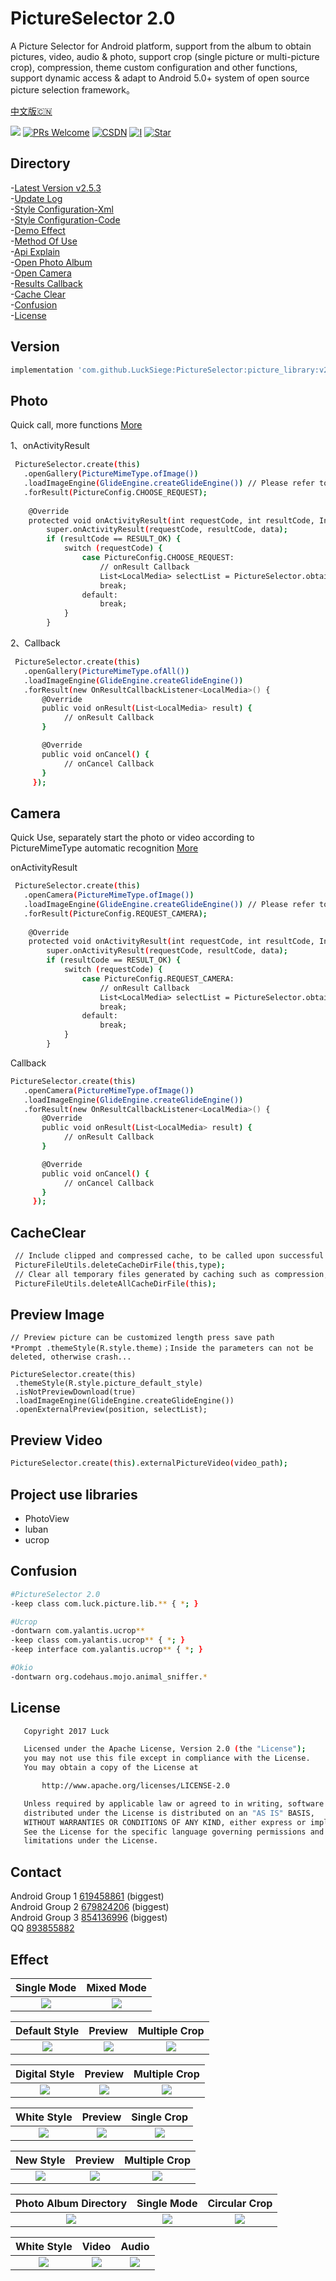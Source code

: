 # PictureSelector 2.0 
   A Picture Selector for Android platform, support from the album to obtain pictures, video, audio & photo, support crop (single picture or multi-picture crop), compression, theme custom configuration and other functions, support dynamic access & adapt to Android 5.0+ system of open source picture selection framework。<br>

[中文版🇨🇳](README_CN.md)

[![](https://jitpack.io/v/LuckSiege/PictureSelector.svg)](https://jitpack.io/#LuckSiege/PictureSelector)
[![PRs Welcome](https://img.shields.io/badge/PRs-Welcome-brightgreen.svg)](https://github.com/LuckSiege)
[![CSDN](https://img.shields.io/twitter/url/http/blog.csdn.net/luck_mw.svg?style=social)](http://blog.csdn.net/luck_mw)
[![I](https://img.shields.io/github/issues/LuckSiege/PictureSelector.svg)](https://github.com/LuckSiege/PictureSelector/issues)
[![Star](https://img.shields.io/github/stars/LuckSiege/PictureSelector.svg)](https://github.com/LuckSiege/PictureSelector)

## Directory
-[Latest Version v2.5.3](#Version)<br>
-[Update Log](https://github.com/LuckSiege/PictureSelector/releases/tag/v2.5.3)<br>
-[Style Configuration-Xml](https://github.com/LuckSiege/PictureSelector/wiki/%E8%87%AA%E5%AE%9A%E4%B9%89%E4%B8%BB%E9%A2%98-Xml%E6%96%B9%E5%BC%8F)<br>
-[Style Configuration-Code](https://github.com/LuckSiege/PictureSelector/wiki/%E8%87%AA%E5%AE%9A%E4%B9%89%E5%8A%A8%E6%80%81%E4%B8%BB%E9%A2%98(%E5%8C%85%E5%90%AB%E8%A3%81%E5%89%AA%E3%80%81%E7%9B%B8%E5%86%8C%E5%90%AF%E5%8A%A8%E5%8A%A8%E7%94%BB)-Code%E6%96%B9%E5%BC%8F)<br>
-[Demo Effect](#Effect)<br>
-[Method Of Use](https://github.com/LuckSiege/PictureSelector/wiki/%E9%9B%86%E6%88%90%E6%96%B9%E5%BC%8F)<br>
-[Api Explain](https://github.com/LuckSiege/PictureSelector/wiki/PictureSelector-Api)<br>
-[Open Photo Album](#Photo)<br>
-[Open Camera](#Camera)<br>
-[Results Callback](https://github.com/LuckSiege/PictureSelector/wiki/Result-Callback)<br>
-[Cache Clear](#CacheClear)<br>
-[Confusion](#Confusion)<br>
-[License](#License)<br>

## Version
```sh
implementation 'com.github.LuckSiege:PictureSelector:picture_library:v2.5.3'
```

## Photo
Quick call, more functions [More](https://github.com/LuckSiege/PictureSelector/wiki/PictureSelector-Api)

1、onActivityResult
```sh 
 PictureSelector.create(this)
   .openGallery(PictureMimeType.ofImage())
   .loadImageEngine(GlideEngine.createGlideEngine()) // Please refer to the Demo GlideEngine.java
   .forResult(PictureConfig.CHOOSE_REQUEST);
   
    @Override
    protected void onActivityResult(int requestCode, int resultCode, Intent data) {
        super.onActivityResult(requestCode, resultCode, data);
        if (resultCode == RESULT_OK) {
            switch (requestCode) {
                case PictureConfig.CHOOSE_REQUEST:
                    // onResult Callback
                    List<LocalMedia> selectList = PictureSelector.obtainMultipleResult(data);
                    break;
                default:
                    break;
            }            
        }
```

2、Callback
```sh
 PictureSelector.create(this)
   .openGallery(PictureMimeType.ofAll())
   .loadImageEngine(GlideEngine.createGlideEngine())
   .forResult(new OnResultCallbackListener<LocalMedia>() {
       @Override
       public void onResult(List<LocalMedia> result) {
            // onResult Callback
       }

       @Override
       public void onCancel() {
            // onCancel Callback
       }
     });  
```

## Camera
Quick Use, separately start the photo or video according to PictureMimeType automatic recognition [More](https://github.com/LuckSiege/PictureSelector/wiki/PictureSelector-Api)

onActivityResult
```sh
 PictureSelector.create(this)
   .openCamera(PictureMimeType.ofImage())
   .loadImageEngine(GlideEngine.createGlideEngine()) // Please refer to the Demo GlideEngine.java
   .forResult(PictureConfig.REQUEST_CAMERA);  
   
    @Override
    protected void onActivityResult(int requestCode, int resultCode, Intent data) {
        super.onActivityResult(requestCode, resultCode, data);
        if (resultCode == RESULT_OK) {
            switch (requestCode) {
                case PictureConfig.REQUEST_CAMERA:
                    // onResult Callback
                    List<LocalMedia> selectList = PictureSelector.obtainMultipleResult(data);
                    break;
                default:
                    break;
            }            
        }
```

Callback
```sh
PictureSelector.create(this)
   .openCamera(PictureMimeType.ofImage())
   .loadImageEngine(GlideEngine.createGlideEngine())
   .forResult(new OnResultCallbackListener<LocalMedia>() {
       @Override
       public void onResult(List<LocalMedia> result) {
            // onResult Callback
       }

       @Override
       public void onCancel() {
            // onCancel Callback
       }
     });
```

## CacheClear
```sh
 // Include clipped and compressed cache, to be called upon successful upload, type refers to the image or video cache depending on which ofImage or ofVideo you set up note: system sd card permissions are required
 PictureFileUtils.deleteCacheDirFile(this,type);
 // Clear all temporary files generated by caching such as compression, clipping, video, and audio
 PictureFileUtils.deleteAllCacheDirFile(this);
```
 
## Preview Image
```
// Preview picture can be customized length press save path
*Prompt .themeStyle(R.style.theme)；Inside the parameters can not be deleted, otherwise crash...

PictureSelector.create(this)
 .themeStyle(R.style.picture_default_style)
 .isNotPreviewDownload(true)
 .loadImageEngine(GlideEngine.createGlideEngine())
 .openExternalPreview(position, selectList);

```
## Preview Video
```sh
PictureSelector.create(this).externalPictureVideo(video_path);
```

## Project use libraries

* PhotoView
* luban
* ucrop

## Confusion
```sh
#PictureSelector 2.0
-keep class com.luck.picture.lib.** { *; }

#Ucrop
-dontwarn com.yalantis.ucrop**
-keep class com.yalantis.ucrop** { *; }
-keep interface com.yalantis.ucrop** { *; }

#Okio
-dontwarn org.codehaus.mojo.animal_sniffer.*
```
## License
```sh
   Copyright 2017 Luck

   Licensed under the Apache License, Version 2.0 (the "License");
   you may not use this file except in compliance with the License.
   You may obtain a copy of the License at

       http://www.apache.org/licenses/LICENSE-2.0

   Unless required by applicable law or agreed to in writing, software
   distributed under the License is distributed on an "AS IS" BASIS,
   WITHOUT WARRANTIES OR CONDITIONS OF ANY KIND, either express or implied.
   See the License for the specific language governing permissions and
   limitations under the License.
```

## Contact
Android Group 1 [619458861]() (biggest) <br>
Android Group 2 [679824206]() (biggest) <br>
Android Group 3 [854136996]() (biggest) <br>
QQ [893855882]() <br>


## Effect

| Single Mode | Mixed Mode |
|:-----------:|:-----------:|
|![](image/home.jpg)|![](image/home_mixed.jpg)| 

| Default Style | Preview | Multiple Crop |
|:-----------:|:--------:|:---------:|
|![](image/picture_default_style_1.jpg) | <img src="image/picture_default_style_2.jpg"/> | ![](image/picture_default_style_new_3.jpg)|  

| Digital Style | Preview | Multiple Crop |
|:-----------:|:--------:|:---------:|
|![](image/picture_num_style_new_1.jpg) | ![](image/picture_num_style_new_2.jpg) | ![](image/picture_num_style_new_3.jpg)| 

| White Style | Preview | Single Crop |
|:-----------:|:--------:|:---------:|
|![](image/picture_sina_style_1.jpg) | ![](image/picture_sina_style_new_2.jpg) | ![](image/picture_sina_style_new_3.jpg)| 

| New Style | Preview | Multiple Crop |
|:-----------:|:--------:|:---------:|
|![](image/picture_wechat_style_1.jpg) | ![](image/picture_wechat_style_2.jpg) | ![](image/picture_wechat_style_new_3.jpg)| 

| Photo Album Directory | Single Mode | Circular Crop|
|:-----------:|:--------:|:--------:|
|![](image/picture_wechat_album_style.jpg) |![](image/picture_wechat_single_style_3.jpg) | ![](image/picture_circular_crop_new_style.jpg)| 

| White Style | Video | Audio |
|:-----------:|:-----------:|:--------:|
|![](image/picture_white_style.jpeg) |![](image/picture_video.jpg) | ![](image/picture_audio.jpg)| 


